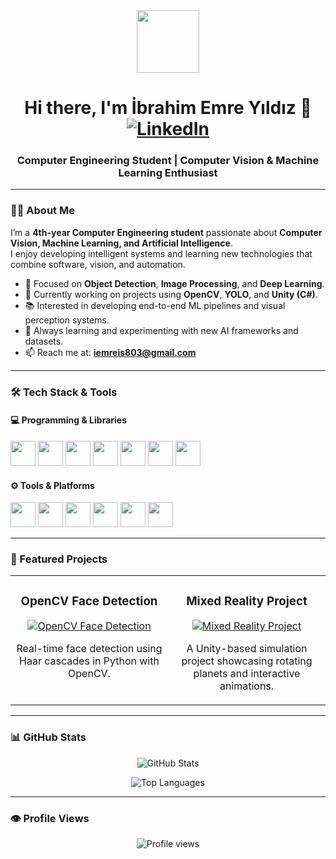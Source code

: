 <div id="header" align="center">
  <img src="https://media.giphy.com/media/M9gbBd9nbDrOTu1Mqx/giphy.gif" width="100"/>
  <h1>
    Hi there, I'm İbrahim Emre Yıldız 👋  
    <a href="https://www.linkedin.com/in/ibrahim-emre-yıldız-549ab0256/">
      <img src="https://img.shields.io/badge/LinkedIn-0077B5?style=for-the-badge&logo=linkedin&logoColor=white" alt="LinkedIn"/>
    </a>
  </h1>
  <h3>Computer Engineering Student | Computer Vision & Machine Learning Enthusiast</h3>
</div>

---

### 👨‍💻 About Me

I’m a **4th-year Computer Engineering student** passionate about **Computer Vision, Machine Learning, and Artificial Intelligence**.  
I enjoy developing intelligent systems and learning new technologies that combine software, vision, and automation.

- 🎯 Focused on **Object Detection**, **Image Processing**, and **Deep Learning**.  
- 🧠 Currently working on projects using **OpenCV**, **YOLO**, and **Unity (C#)**.  
- 📚 Interested in developing end-to-end ML pipelines and visual perception systems.  
- 🌱 Always learning and experimenting with new AI frameworks and datasets.  
- 📫 Reach me at: **iemreis803@gmail.com**

---

### 🛠 Tech Stack & Tools

#### 💻 Programming & Libraries
<p align="left">
  <img src="https://cdn.jsdelivr.net/gh/devicons/devicon/icons/python/python-original.svg" width="40" height="40"/>
  <img src="https://cdn.jsdelivr.net/gh/devicons/devicon/icons/opencv/opencv-original.svg" width="40" height="40"/>
  <img src="https://cdn.jsdelivr.net/gh/devicons/devicon/icons/tensorflow/tensorflow-original.svg" width="40" height="40"/>
  <img src="https://cdn.jsdelivr.net/gh/devicons/devicon/icons/pytorch/pytorch-original.svg" width="40" height="40"/>
  <img src="https://cdn.jsdelivr.net/gh/devicons/devicon/icons/numpy/numpy-original.svg" width="40" height="40"/>
  <img src="https://cdn.jsdelivr.net/gh/devicons/devicon/icons/pandas/pandas-original.svg" width="40" height="40"/>
  <img src="https://cdn.jsdelivr.net/gh/devicons/devicon/icons/matplotlib/matplotlib-original.svg" width="40" height="40"/>
</p>

#### ⚙️ Tools & Platforms
<p align="left">
  <img src="https://cdn.jsdelivr.net/gh/devicons/devicon/icons/cplusplus/cplusplus-original.svg" width="40" height="40"/>
  <img src="https://cdn.jsdelivr.net/gh/devicons/devicon/icons/csharp/csharp-original.svg" width="40" height="40"/>
  <img src="https://cdn.jsdelivr.net/gh/devicons/devicon/icons/git/git-original.svg" width="40" height="40"/>
  <img src="https://cdn.jsdelivr.net/gh/devicons/devicon/icons/vscode/vscode-original.svg" width="40" height="40"/>
  <img src="https://cdn.jsdelivr.net/gh/devicons/devicon/icons/jupyter/jupyter-original.svg" width="40" height="40"/>
  <img src="https://cdn.jsdelivr.net/gh/devicons/devicon/icons/unity/unity-original.svg" width="40" height="40"/>
</p>

---

### 🚀 Featured Projects

<table width="100%">
  <tr>
    <td width="50%" valign="top">
      <h3 align="center">OpenCV Face Detection</h3>
      <div align="center">
        <a href="https://github.com/IbrahimEmreYildiz/OpenCV_face_detect" target="_blank">
          <img src="https://github-readme-stats.vercel.app/api/pin/?username=IbrahimEmreYildiz&repo=OpenCV_face_detect&theme=tokyonight" alt="OpenCV Face Detection"/>
        </a>
        <p>Real-time face detection using Haar cascades in Python with OpenCV.</p>
      </div>
    </td>
    <td width="50%" valign="top">
      <h3 align="center">Mixed Reality Project</h3>
      <div align="center">
        <a href="https://github.com/IbrahimEmreYildiz/mixed_reality_project" target="_blank">
          <img src="https://github-readme-stats.vercel.app/api/pin/?username=IbrahimEmreYildiz&repo=mixed_reality_project&theme=tokyonight" alt="Mixed Reality Project"/>
        </a>
        <p>A Unity-based simulation project showcasing rotating planets and interactive animations.</p>
      </div>
    </td>
  </tr>
</table>

---

### 📊 GitHub Stats

<p align="center">
  <img src="https://github-readme-stats.vercel.app/api?username=IbrahimEmreYildiz&show_icons=true&theme=tokyonight&include_all_commits=true&count_private=true" alt="GitHub Stats"/>
</p>

<p align="center">
  <img src="https://github-readme-stats.vercel.app/api/top-langs/?username=IbrahimEmreYildiz&layout=compact&theme=tokyonight" alt="Top Languages"/>
</p>

---

### 👁️ Profile Views
<p align="center">
  <img src="https://komarev.com/ghpvc/?username=IbrahimEmreYildiz&style=for-the-badge&color=blue" alt="Profile views"/>
</p>
